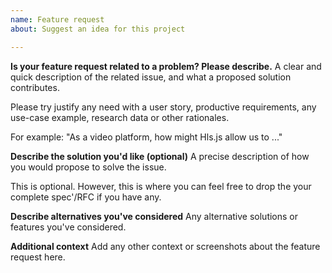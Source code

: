 ```yaml
---
name: Feature request
about: Suggest an idea for this project

---
```


**Is your feature request related to a problem? Please describe.**
A clear and quick description of the related issue, and what a proposed solution contributes.

Please try justify any need with a user story, productive requirements, any use-case example, research data or other rationales.

For example: "As a video platform, how might Hls.js allow us to ..." 

**Describe the solution you'd like (optional)**
A precise description of how you would propose to solve the issue.

This is optional. However, this is where you can feel free to drop the your complete spec'/RFC if you have any.

**Describe alternatives you've considered**
Any alternative solutions or features you've considered.

**Additional context**
Add any other context or screenshots about the feature request here.
